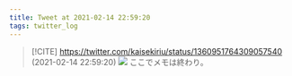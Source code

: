 ```yaml
---
title: Tweet at 2021-02-14 22:59:20
tags: twitter_log
---
```


> [!CITE] https://twitter.com/kaisekiriu/status/1360951764309057540 (2021-02-14 22:59:20)
> ![](https://twitter.com/kaisekiriu/status/1360951764309057540)
> ここでメモは終わり。
